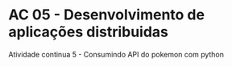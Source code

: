 <h1>AC 05 - Desenvolvimento de aplicações distribuidas</h1>

Atividade continua 5 - Consumindo API do pokemon com python
